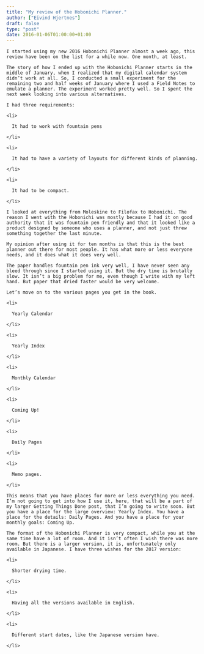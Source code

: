 ```yaml
---
title: "My review of the Hobonichi Planner."
author: ["Eivind Hjertnes"]
draft: false
type: "post"
date: 2016-01-06T01:00:00+01:00
---
```


<div class="HTML">
  <div></div>

<p>

</div>

```text
I started using my new 2016 Hobonichi Planner almost a week ago, this review have been on the list for a while now. One month, at least.
```

<div class="HTML">
  <div></div>

</p>

</div>

<div class="HTML">
  <div></div>

<p>

</div>

```text
The story of how I ended up with the Hobonichi Planner starts in the middle of January, when I realized that my digital calendar system didn’t work at all. So, I conducted a small experiment for the remaining two and half weeks of January where I used a Field Notes to emulate a planner. The experiment worked pretty well. So I spent the next week looking into various alternatives.
```

<div class="HTML">
  <div></div>

</p>

</div>

<div class="HTML">
  <div></div>

<p>

</div>

```text
I had three requirements:
```

<div class="HTML">
  <div></div>

</p>

</div>

<div class="HTML">
  <div></div>

<ul>

</div>

```text
<li>

  It had to work with fountain pens

</li>

<li>

  It had to have a variety of layouts for different kinds of planning.

</li>

<li>

  It had to be compact.

</li>
```

<div class="HTML">
  <div></div>

</ul>

</div>

<div class="HTML">
  <div></div>

<p>

</div>

```text
I looked at everything from Moleskine to Filofax to Hobonichi. The reason I went with the Hobonichi was mostly because I had it on good authority that it was fountain pen friendly and that it looked like a product designed by someone who uses a planner, and not just threw something together the last minute.
```

<div class="HTML">
  <div></div>

</p>

</div>

<div class="HTML">
  <div></div>

<p>

</div>

```text
My opinion after using it for ten months is that this is the best planner out there for most people. It has what more or less everyone needs, and it does what it does very well.
```

<div class="HTML">
  <div></div>

</p>

</div>

<div class="HTML">
  <div></div>

<p>

</div>

```text
The paper handles fountain pen ink very well, I have never seen any bleed through since I started using it. But the dry time is brutally slow. It isn’t a big problem for me, even though I write with my left hand. But paper that dried faster would be very welcome.
```

<div class="HTML">
  <div></div>

</p>

</div>

<div class="HTML">
  <div></div>

<p>

</div>

```text
Let’s move on to the various pages you get in the book.
```

<div class="HTML">
  <div></div>

</p>

</div>

<div class="HTML">
  <div></div>

<ul>

</div>

```text
<li>

  Yearly Calendar

</li>

<li>

  Yearly Index

</li>

<li>

  Monthly Calendar

</li>

<li>

  Coming Up!

</li>

<li>

  Daily Pages

</li>

<li>

  Memo pages.

</li>
```

<div class="HTML">
  <div></div>

</ul>

</div>

<div class="HTML">
  <div></div>

<p>

</div>

```text
This means that you have places for more or less everything you need. I’m not going to get into how I use it, here, that will be a part of my larger Getting Things Done post, that I’m going to write soon. But you have a place for the large overview: Yearly Index. You have a place for the details: Daily Pages. And you have a place for your monthly goals: Coming Up.
```

<div class="HTML">
  <div></div>

</p>

</div>

<div class="HTML">
  <div></div>

<p>

</div>

```text
The format of the Hobonichi Planner is very compact, while you at the same time have a lot of room. And it isn’t often I wish there was more room. But there is a larger version, it is, unfortunately only available in Japanese. I have three wishes for the 2017 version:
```

<div class="HTML">
  <div></div>

</p>

</div>

<div class="HTML">
  <div></div>

<ul>

</div>

```text
<li>

  Shorter drying time.

</li>

<li>

  Having all the versions available in English.

</li>

<li>

  Different start dates, like the Japanese version have.

</li>
```

<div class="HTML">
  <div></div>

</ul>

</div>

